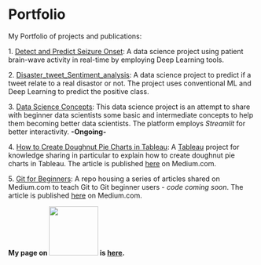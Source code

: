 # Portfolio
My Portfolio of projects and publications:

1\. [Detect and Predict Seizure Onset](https://github.com/osama-sidahmed/capstone):
A data science project using patient brain-wave activity in real-time by employing Deep Learning tools.

2\. [Disaster_tweet_Sentiment_analysis](https://github.com/osama-sidahmed/Disaster_tweet_Sentiment_analysis): A data science project to predict if a tweet relate to a real disastor or not. The project uses conventional ML and Deep Learning to predict the positive class. 

3\. [Data Science Concepts](https://github.com/osama-sidahmed/data_science_concepts): This data science project is an attempt to share with beginner data scientists some basic and intermediate concepts to help them becoming better data scientists. The platform employs *Streamlit* for better interactivity. **-Ongoing-**

4\. [How to Create Doughnut Pie Charts in Tableau](https://github.com/osama-sidahmed/How-to-create-doughnut-pie-charts-in-Tableau): A [Tableau](https://www.tableau.com/) project for knowledge sharing in particular to explain how to create doughnut pie charts in Tableau. The article is published [here](https://omassoft123.medium.com/how-to-create-doughnut-pie-charts-in-tableau-8c7c915d0d1a) on Medium.com.

5\. [Git for Beginners](https://github.com/osama-sidahmed/Git-for-Beginners): A repo housing a series of articles shared on Medium.com to teach Git to Git beginner users - *code coming soon*. The article is published [here](https://omassoft123.medium.com/git-for-beginners-part-1-b00f6ba786c9) on Medium.com.

**My page on <img src="https://user-images.githubusercontent.com/26442702/137505056-9ef69ecd-c582-4ab3-be08-fa63b59f77fd.jpg" width="100" > is [here](https://omassoft123.medium.com/).**
